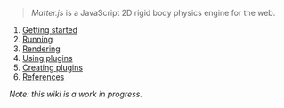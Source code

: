 > *Matter.js* is a JavaScript 2D rigid body physics engine for the web.

1. [Getting started](https://github.com/liabru/matter-js/wiki/Getting-started)
1. [Running](https://github.com/liabru/matter-js/wiki/Running)
1. [Rendering](https://github.com/liabru/matter-js/wiki/Rendering)
1. [Using plugins](https://github.com/liabru/matter-js/wiki/Using-plugins)
1. [Creating plugins](https://github.com/liabru/matter-js/wiki/Creating-plugins)
1. [References](https://github.com/liabru/matter-js/wiki/References)

_Note: this wiki is a work in progress._